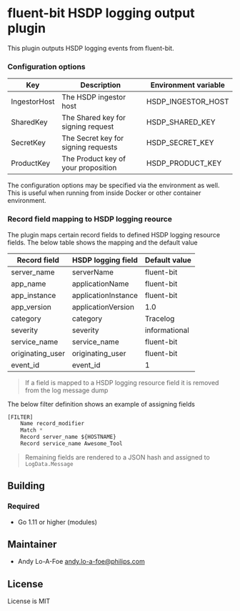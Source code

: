 # fluent-bit HSDP logging output plugin

This plugin outputs HSDP logging events from fluent-bit. 

### Configuration options

| Key           | Description                         | Environment variable |
| --------------|-------------------------------------|----------------------|
| IngestorHost  | The HSDP ingestor host              | HSDP\_INGESTOR\_HOST |
| SharedKey     | The Shared key for signing request  | HSDP\_SHARED\_KEY      |
| SecretKey     | The Secret key for signing requests | HSDP\_SECRET\_KEY      |
| ProductKey    | The Product key of your proposition | HSDP\_PRODUCT\_KEY     |

The configuration options may be specified via the environment as well.
This is useful when running from inside Docker or other container environment.

### Record field mapping to HSDP logging reource

The plugin maps certain record fields to defined HSDP logging resource fields. The below
table shows the mapping and the default value

| Record field       | HSDP logging field  | Default value |
|--------------------|---------------------|---------------|
| server\_name       | serverName          | fluent-bit    |
| app\_name          | applicationName     | fluent-bit    |
| app\_instance      | applicationInstance | fluent-bit    |
| app\_version       | applicationVersion  | 1.0           |
| category           | category            | Tracelog      |
| severity           | severity            | informational |
| service\_name      | service\_name       | fluent-bit    |
| originating\_user  | originating\_user   | fluent-bit    |
| event\_id          | event\_id           | 1             |

> If a field is mapped to a HSDP logging resource field it is removed from the log message dump

The below filter definition shows an example of assigning fields

```python
[FILTER]
    Name record_modifier
    Match *
    Record server_name ${HOSTNAME}
    Record service_name Awesome_Tool
```

> Remaining fields are rendered to a JSON hash and assigned to `LogData.Message`

## Building

### Required

* Go 1.11 or higher (modules)

## Maintainer

* Andy Lo-A-Foe <andy.lo-a-foe@philips.com>

## License

License is MIT
